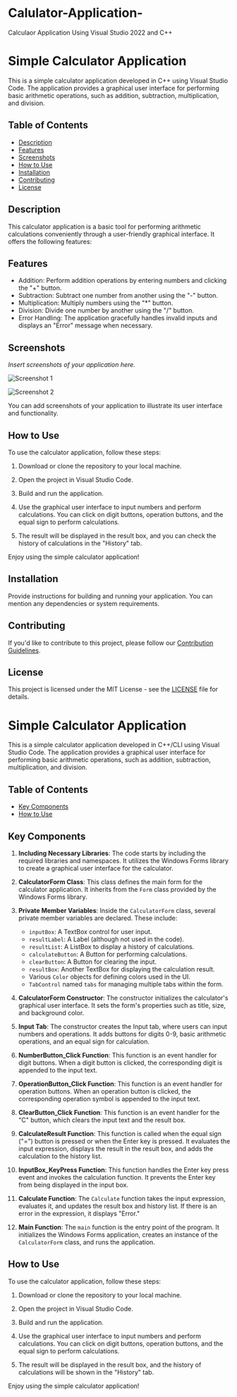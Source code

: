 # Calulator-Application-
Calculaor Application Using Visual Studio 2022 and C++
# Simple Calculator Application

This is a simple calculator application developed in C++ using Visual Studio Code. The application provides a graphical user interface for performing basic arithmetic operations, such as addition, subtraction, multiplication, and division.

## Table of Contents
- [Description](#description)
- [Features](#features)
- [Screenshots](#screenshots)
- [How to Use](#how-to-use)
- [Installation](#installation)
- [Contributing](#contributing)
- [License](#license)

## Description

This calculator application is a basic tool for performing arithmetic calculations conveniently through a user-friendly graphical interface. It offers the following features:

## Features

- Addition: Perform addition operations by entering numbers and clicking the "+" button.
- Subtraction: Subtract one number from another using the "-" button.
- Multiplication: Multiply numbers using the "*" button.
- Division: Divide one number by another using the "/" button.
- Error Handling: The application gracefully handles invalid inputs and displays an "Error" message when necessary.

## Screenshots

*Insert screenshots of your application here.*

![Screenshot 1](/screenshots/screenshot1.png)

![Screenshot 2](/screenshots/screenshot2.png)

You can add screenshots of your application to illustrate its user interface and functionality.

## How to Use

To use the calculator application, follow these steps:

1. Download or clone the repository to your local machine.

2. Open the project in Visual Studio Code.

3. Build and run the application.

4. Use the graphical user interface to input numbers and perform calculations. You can click on digit buttons, operation buttons, and the equal sign to perform calculations.

5. The result will be displayed in the result box, and you can check the history of calculations in the "History" tab.

Enjoy using the simple calculator application!

## Installation

Provide instructions for building and running your application. You can mention any dependencies or system requirements.

## Contributing

If you'd like to contribute to this project, please follow our [Contribution Guidelines](CONTRIBUTING.md).

## License

This project is licensed under the MIT License - see the [LICENSE](LICENSE) file for details.


# Simple Calculator Application

This is a simple calculator application developed in C++/CLI using Visual Studio Code. The application provides a graphical user interface for performing basic arithmetic operations, such as addition, subtraction, multiplication, and division.

## Table of Contents
- [Key Components](#key-components)
- [How to Use](#how-to-use)

## Key Components

1. **Including Necessary Libraries**:
   The code starts by including the required libraries and namespaces. It utilizes the Windows Forms library to create a graphical user interface for the calculator.

2. **CalculatorForm Class**:
   This class defines the main form for the calculator application. It inherits from the `Form` class provided by the Windows Forms library.

3. **Private Member Variables**:
   Inside the `CalculatorForm` class, several private member variables are declared. These include:
   - `inputBox`: A TextBox control for user input.
   - `resultLabel`: A Label (although not used in the code).
   - `resultList`: A ListBox to display a history of calculations.
   - `calculateButton`: A Button for performing calculations.
   - `clearButton`: A Button for clearing the input.
   - `resultBox`: Another TextBox for displaying the calculation result.
   - Various `Color` objects for defining colors used in the UI.
   - `TabControl` named `tabs` for managing multiple tabs within the form.

4. **CalculatorForm Constructor**:
   The constructor initializes the calculator's graphical user interface. It sets the form's properties such as title, size, and background color.

5. **Input Tab**:
   The constructor creates the Input tab, where users can input numbers and operations. It adds buttons for digits 0-9, basic arithmetic operations, and an equal sign for calculation.

6. **NumberButton_Click Function**:
   This function is an event handler for digit buttons. When a digit button is clicked, the corresponding digit is appended to the input text.

7. **OperationButton_Click Function**:
   This function is an event handler for operation buttons. When an operation button is clicked, the corresponding operation symbol is appended to the input text.

8. **ClearButton_Click Function**:
   This function is an event handler for the "C" button, which clears the input text and the result box.

9. **CalculateResult Function**:
   This function is called when the equal sign ("=") button is pressed or when the Enter key is pressed. It evaluates the input expression, displays the result in the result box, and adds the calculation to the history list.

10. **InputBox_KeyPress Function**:
    This function handles the Enter key press event and invokes the calculation function. It prevents the Enter key from being displayed in the input box.

11. **Calculate Function**:
    The `Calculate` function takes the input expression, evaluates it, and updates the result box and history list. If there is an error in the expression, it displays "Error."

12. **Main Function**:
    The `main` function is the entry point of the program. It initializes the Windows Forms application, creates an instance of the `CalculatorForm` class, and runs the application.

## How to Use

To use the calculator application, follow these steps:

1. Download or clone the repository to your local machine.

2. Open the project in Visual Studio Code.

3. Build and run the application.

4. Use the graphical user interface to input numbers and perform calculations. You can click on digit buttons, operation buttons, and the equal sign to perform calculations.

5. The result will be displayed in the result box, and the history of calculations will be shown in the "History" tab.

Enjoy using the simple calculator application!

